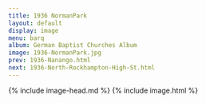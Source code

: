 ```yaml
---
title: 1936 NormanPark
layout: default
display: image
menu: barq
album: German Baptist Churches Album
image: 1936-NormanPark.jpg
prev: 1936-Nanango.html
next: 1936-North-Rockhampton-High-St.html
---
```

{% include image-head.md %}
{% include image.html %}